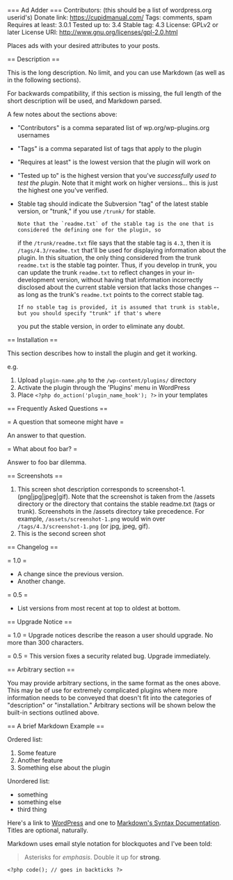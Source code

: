 === Ad Adder ===
Contributors: (this should be a list of wordpress.org userid's)
Donate link: https://cupidmanual.com/
Tags: comments, spam
Requires at least: 3.0.1
Tested up to: 3.4
Stable tag: 4.3
License: GPLv2 or later
License URI: http://www.gnu.org/licenses/gpl-2.0.html

Places ads with your desired attributes to your posts.

== Description ==

This is the long description. No limit, and you can use Markdown (as well as in the following sections).

For backwards compatibility, if this section is missing, the full length of the short description will be used, and
Markdown parsed.

A few notes about the sections above:

- "Contributors" is a comma separated list of wp.org/wp-plugins.org usernames
- "Tags" is a comma separated list of tags that apply to the plugin
- "Requires at least" is the lowest version that the plugin will work on
- "Tested up to" is the highest version that you've _successfully used to test the plugin_. Note that it might work on
  higher versions... this is just the highest one you've verified.
- Stable tag should indicate the Subversion "tag" of the latest stable version, or "trunk," if you use `/trunk/` for
  stable.

      Note that the `readme.txt` of the stable tag is the one that is considered the defining one for the plugin, so

  if the `/trunk/readme.txt` file says that the stable tag is `4.3`, then it is `/tags/4.3/readme.txt` that'll be used
  for displaying information about the plugin. In this situation, the only thing considered from the trunk `readme.txt`
  is the stable tag pointer. Thus, if you develop in trunk, you can update the trunk `readme.txt` to reflect changes in
  your in-development version, without having that information incorrectly disclosed about the current stable version
  that lacks those changes -- as long as the trunk's `readme.txt` points to the correct stable tag.

      If no stable tag is provided, it is assumed that trunk is stable, but you should specify "trunk" if that's where

  you put the stable version, in order to eliminate any doubt.

== Installation ==

This section describes how to install the plugin and get it working.

e.g.

1. Upload `plugin-name.php` to the `/wp-content/plugins/` directory
1. Activate the plugin through the 'Plugins' menu in WordPress
1. Place `<?php do_action('plugin_name_hook'); ?>` in your templates

== Frequently Asked Questions ==

= A question that someone might have =

An answer to that question.

= What about foo bar? =

Answer to foo bar dilemma.

== Screenshots ==

1. This screen shot description corresponds to screenshot-1.(png|jpg|jpeg|gif). Note that the screenshot is taken from
   the /assets directory or the directory that contains the stable readme.txt (tags or trunk). Screenshots in the /assets
   directory take precedence. For example, `/assets/screenshot-1.png` would win over `/tags/4.3/screenshot-1.png`
   (or jpg, jpeg, gif).
2. This is the second screen shot

== Changelog ==

= 1.0 =

- A change since the previous version.
- Another change.

= 0.5 =

- List versions from most recent at top to oldest at bottom.

== Upgrade Notice ==

= 1.0 =
Upgrade notices describe the reason a user should upgrade. No more than 300 characters.

= 0.5 =
This version fixes a security related bug. Upgrade immediately.

== Arbitrary section ==

You may provide arbitrary sections, in the same format as the ones above. This may be of use for extremely complicated
plugins where more information needs to be conveyed that doesn't fit into the categories of "description" or
"installation." Arbitrary sections will be shown below the built-in sections outlined above.

== A brief Markdown Example ==

Ordered list:

1. Some feature
1. Another feature
1. Something else about the plugin

Unordered list:

- something
- something else
- third thing

Here's a link to [WordPress](http://wordpress.org/ "Your favorite software") and one to [Markdown's Syntax Documentation][markdown syntax].
Titles are optional, naturally.

[markdown syntax]: http://daringfireball.net/projects/markdown/syntax "Markdown is what the parser uses to process much of the readme file"

Markdown uses email style notation for blockquotes and I've been told:

> Asterisks for _emphasis_. Double it up for **strong**.

`<?php code(); // goes in backticks ?>`
